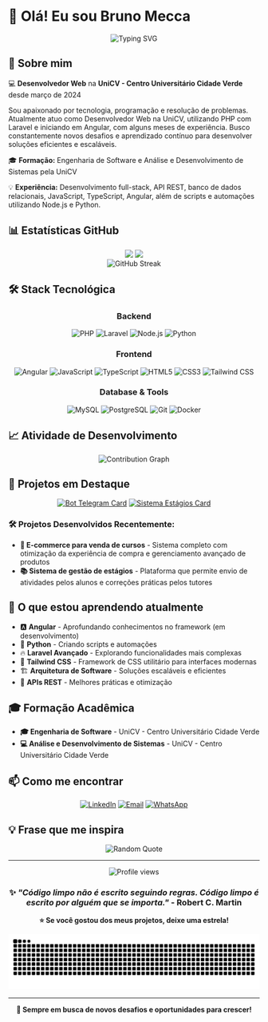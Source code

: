 # 👋 Olá! Eu sou Bruno Mecca

<div align="center">
  <img src="https://readme-typing-svg.demolab.com?font=Fira+Code&size=22&duration=3000&pause=1000&color=E74C3C&center=true&vCenter=true&width=435&lines=Desenvolvedor+Web;PHP+%7C+Laravel+%7C+Angular;Full+Stack+Developer;UniCV+Developer+%F0%9F%9A%80" alt="Typing SVG" />
</div>

## 🚀 Sobre mim

💻 **Desenvolvedor Web** na **UniCV - Centro Universitário Cidade Verde** desde março de 2024

Sou apaixonado por tecnologia, programação e resolução de problemas. Atualmente atuo como Desenvolvedor Web na UniCV, utilizando PHP com Laravel e iniciando em Angular, com alguns meses de experiência. Busco constantemente novos desafios e aprendizado contínuo para desenvolver soluções eficientes e escaláveis.

🎓 **Formação:** Engenharia de Software e Análise e Desenvolvimento de Sistemas pela UniCV

💡 **Experiência:** Desenvolvimento full-stack, API REST, banco de dados relacionais, JavaScript, TypeScript, Angular, além de scripts e automações utilizando Node.js e Python.

## 📊 Estatísticas GitHub

<div align="center">
  <img height="180em" src="https://github-readme-stats.vercel.app/api?username=brunomecca123&show_icons=true&theme=radical&include_all_commits=true&count_private=true"/>
  <img height="180em" src="https://github-readme-stats.vercel.app/api/top-langs/?username=brunomecca123&layout=compact&langs_count=7&theme=radical"/>
</div>

<div align="center">
  <img src="https://github-readme-streak-stats.herokuapp.com/?user=brunomecca123&theme=radical" alt="GitHub Streak" />
</div>

## 🛠️ Stack Tecnológica

<div align="center">

### Backend
![PHP](https://img.shields.io/badge/PHP-777BB4?style=for-the-badge&logo=php&logoColor=white)
![Laravel](https://img.shields.io/badge/Laravel-FF2D20?style=for-the-badge&logo=laravel&logoColor=white)
![Node.js](https://img.shields.io/badge/Node.js-43853D?style=for-the-badge&logo=node.js&logoColor=white)
![Python](https://img.shields.io/badge/Python-14354C?style=for-the-badge&logo=python&logoColor=white)

### Frontend
![Angular](https://img.shields.io/badge/Angular-DD0031?style=for-the-badge&logo=angular&logoColor=white)
![JavaScript](https://img.shields.io/badge/JavaScript-F7DF1E?style=for-the-badge&logo=javascript&logoColor=black)
![TypeScript](https://img.shields.io/badge/TypeScript-007ACC?style=for-the-badge&logo=typescript&logoColor=white)
![HTML5](https://img.shields.io/badge/HTML5-E34F26?style=for-the-badge&logo=html5&logoColor=white)
![CSS3](https://img.shields.io/badge/CSS3-1572B6?style=for-the-badge&logo=css3&logoColor=white)
![Tailwind CSS](https://img.shields.io/badge/Tailwind_CSS-38B2AC?style=for-the-badge&logo=tailwind-css&logoColor=white)

### Database & Tools
![MySQL](https://img.shields.io/badge/MySQL-00000F?style=for-the-badge&logo=mysql&logoColor=white)
![PostgreSQL](https://img.shields.io/badge/PostgreSQL-316192?style=for-the-badge&logo=postgresql&logoColor=white)
![Git](https://img.shields.io/badge/GIT-E44C30?style=for-the-badge&logo=git&logoColor=white)
![Docker](https://img.shields.io/badge/Docker-2CA5E0?style=for-the-badge&logo=docker&logoColor=white)

</div>

## 📈 Atividade de Desenvolvimento

<div align="center">
  <img src="https://github-readme-activity-graph.vercel.app/graph?username=brunomecca123&theme=redical&hide_border=true&bg_color=0d1117&color=e74c3c&line=e74c3c&point=ffffff" alt="Contribution Graph" />
</div>

## 🎯 Projetos em Destaque

<div align="center">
  
[![Bot Telegram Card](https://github-readme-stats.vercel.app/api/pin/?username=brunomecca123&repo=ecommerce-cursos&theme=radical&description_lines_count=2)](https://github.com/brunomecca123/pegou-promo)
[![Sistema Estágios Card](https://github-readme-stats.vercel.app/api/pin/?username=brunomecca123&repo=sistema-estagios&theme=radical&description_lines_count=2)](https://github.com/brunomecca123/sistema-estagios)

</div>

### 🛠️ Projetos Desenvolvidos Recentemente:
- **🛒 E-commerce para venda de cursos** - Sistema completo com otimização da experiência de compra e gerenciamento avançado de produtos
- **📚 Sistema de gestão de estágios** - Plataforma que permite envio de atividades pelos alunos e correções práticas pelos tutores

## 🌱 O que estou aprendendo atualmente

- 🅰️ **Angular** - Aprofundando conhecimentos no framework (em desenvolvimento)
- 🐍 **Python** - Criando scripts e automações
- 🔥 **Laravel Avançado** - Explorando funcionalidades mais complexas
- 🎨 **Tailwind CSS** - Framework de CSS utilitário para interfaces modernas
- 🏗️ **Arquitetura de Software** - Soluções escaláveis e eficientes
- 📡 **APIs REST** - Melhores práticas e otimização

## 🎓 Formação Acadêmica

- **🎓 Engenharia de Software** - UniCV - Centro Universitário Cidade Verde
- **💻 Análise e Desenvolvimento de Sistemas** - UniCV - Centro Universitário Cidade Verde

## 📫 Como me encontrar

<div align="center">

[![LinkedIn](https://img.shields.io/badge/LinkedIn-0077B5?style=for-the-badge&logo=linkedin&logoColor=white)](www.linkedin.com/in/brunomecca123)
[![Email](https://img.shields.io/badge/Email-D14836?style=for-the-badge&logo=gmail&logoColor=white)](mailto:brunomecca@gmail.com)
[![WhatsApp](https://img.shields.io/badge/WhatsApp-25D366?style=for-the-badge&logo=whatsapp&logoColor=white)](https://wa.me/5544991032852)

</div>

## 💡 Frase que me inspira

<div align="center">
  <img src="https://quotes-github-readme.vercel.app/api?type=horizontal&theme=radical" alt="Random Quote" />
</div>

---

<div align="center">
  <img src="https://komarev.com/ghpvc/?username=brunomecca123&color=red&style=for-the-badge" alt="Profile views" />
  
  ### ✨ *"Código limpo não é escrito seguindo regras. Código limpo é escrito por alguém que se importa."* - Robert C. Martin
  
  **⭐ Se você gostou dos meus projetos, deixe uma estrela!**
</div>

<img src="https://raw.githubusercontent.com/brunomecca123/brunomecca123/output/snake.svg" alt="Snake animation" />

---

<div align="center">
  
  **🚀 Sempre em busca de novos desafios e oportunidades para crescer!**
  
</div>
